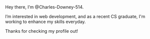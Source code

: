 Hey there, I’m @Charles-Downey-514.

I’m interested in web development, and as a recent CS graduate, I'm working to enhance my skills everyday.

Thanks for checking my profile out!
